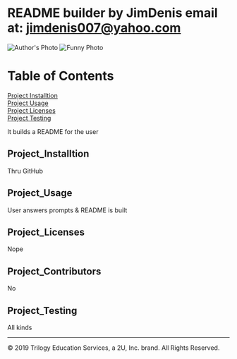 
# README builder by JimDenis email at: jimdenis007@yahoo.com 

![Author's Photo](https://avatars.githubusercontent.com/u/54643114?)
![Funny Photo](https://media.giphy.com/media/3o7TKxUBWxGT14dy48/giphy.gif)

# Table of Contents

[Project Installtion](#Project_Installtion)<br>
[Project Usage](#Project_Usage)<br>
[Project Licenses](#Project_Licenses)<br>
[Project Testing](#Project_Testing)<br>


It builds a README for the user

## Project_Installtion
Thru GitHub

## Project_Usage
User answers prompts & README is built

## Project_Licenses
Nope

## Project_Contributors
No

## Project_Testing
All kinds


- - -
© 2019 Trilogy Education Services, a 2U, Inc. brand. All Rights Reserved.

